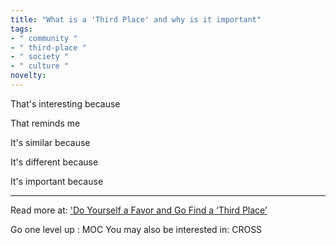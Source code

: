 ```yaml
---
title: "What is a 'Third Place' and why is it important"
tags:
- " community "
- " third-place "
- " society "
- " culture "
novelty:
---
```


That's interesting because

That reminds me

It's similar because

It's different because

It's important because

----

Read more at: ['Do Yourself a Favor and Go Find a ‘Third Place’](https://www.theatlantic.com/family/archive/2022/04/third-places-meet-new-people-pandemic/629468/)

Go one level up : MOC
You may also be interested in: CROSS